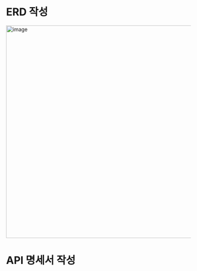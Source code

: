 # ERD 작성
<img width="581" alt="image" src="https://github.com/sukangpunch/Myboard/assets/115551339/e62b40f1-390f-43e6-9a96-7e36f3e11fdc">

# API 명세서 작성

